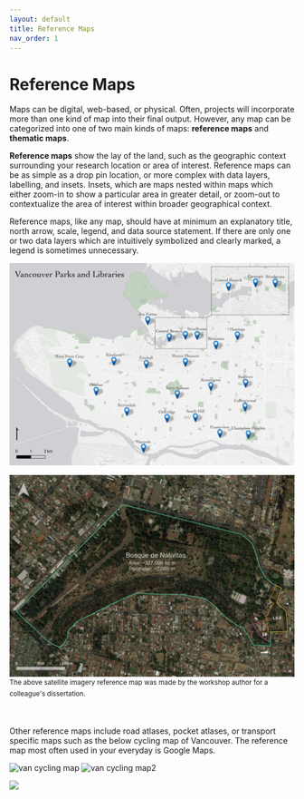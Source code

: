 ```yaml
---
layout: default
title: Reference Maps
nav_order: 1
---
```

# Reference Maps 
Maps can be digital, web-based, or physical. Often, projects will incorporate more than one kind of map into their final output. However, any map can be categorized into one of two main kinds of maps: **reference maps** and **thematic maps**.

**Reference maps** show the lay of the land, such as the geographic context surrounding your research location or area of interest. Reference maps can be as simple as a drop pin location, or more complex with data layers, labelling, and insets. Insets, which are maps nested within maps which either zoom-in to show a particular area in greater detail, or zoom-out to contextualize the area of interest within broader geographical context.  
   
Reference maps, like any map, should have at minimum an explanatory title, north arrow, scale, legend, and data source statement. If there are only one or two data layers which are intuitively symbolized and clearly marked, a legend is sometimes unnecessary. 


![libraries and parks example map](./images/ex-libraries-parks.jpeg)



![satellite imagery map](./images/Conservation-Area-2.jpeg)
<sup>The above satellite imagery reference map was made by the workshop author for a colleague's dissertation.</sup>


<br>

Other reference maps include road atlases, pocket atlases, or transport specific maps such as the below cycling map of Vancouver. The reference map most often used in your everyday is Google Maps. 

![van cycling map](./images/vancouver-cycling-map1.jpg)
![van cycling map2](./images/vancouver-cycling-map2.jpg)

<img src="./images/pocket-maps.png" style="width:60%">







<!-- ## Thematic maps -->
<!-- Although this workshop focuses primarily on reference maps, it's helpful to know your options before choosing an output for your publication. -->
<!-- 
Another kind of map a **thematic map**. Writes Statistics Canada: “A thematic map shows the spatial distribution of one or more specific data themes for standard geographic areas.” Thematic maps visualize the results of some spatial analysis. [QGIS](https://docs.qgis.org/2.18/en/docs/gentle_gis_introduction/spatial_analysis_interpolation.html#:~:text=Overview,Geographic%20Information%20System%20(GIS).) defines **spatial analysis** as:

>> the process of manipulating spatial information to extract new information and meaning from the original data. Usually spatial analysis is carried out with a Geographic Information System (GIS). A GIS usually provides spatial analysis tools for calculating feature statistics and carrying out geoprocessing activities as data interpolation.

If you have spatial questions you want to explore with your data, you’ll likely need to perform some kind of spatial analysis within a GIS. If you are still designing your project and unsure as to your output, check out the Research Common's [Designing Spatial Stories](https://ubc-library-rc.github.io/gis-spatial-stories/) workshop, email the Geospatial team at `library.gis@ubc.ca`, or [book a consult](https://libcal.library.ubc.ca/appointments/research_commons#s-lc-public-pt).


Below are examples of different thematic maps, all visualizing chestnut street trees by Vancouver neighborhoods. 
<br>


### Choropleth maps
Useful to ...

![chropleth map](./images/chestnut-choropleth-map.jpeg)

### Proportional Symbol maps
Useful to ...
![chropleth map](./images/chestnut-proportional-symbol.jpeg)

### Dot Density maps
Useful to ...
![chropleth map](./images/chestnut-dot-density-map.jpeg)

### Heatmaps
Useful to ...
![chropleth map](./images/chestnut-heatmap.jpeg)

### Cartograms 
Useful to ...
![chropleth map](./images/chestnut-cartogram-map.jpeg)


----

## Static or dynamic
Another consideration that, while outside the remit of this workshop, may be important to you is whether your map is static or dynamic. Both reference maps and thematic maps can be either static or dynamic. Static maps tell a spatial story at a single scale. Static maps can be exported/stored/formatted as an image (.jpeg or .png), can be exported as a pdf, printed or embedded digitally into website or online publication. They can also be included in an academic paper, poster, or flyer. Dynamic maps, on the other hand, allow the user to interact with your spatial story. Dynamic display data in an interactive fashion, allowing viewers to pan around and zoom in and out to reveal more information at different scales. This workshop focuses on static reference maps. If you're interested in webmapping, check out [QGIS Plugins]() workshop, [Introduction to webmapping]() and (spatial stories)() workshops. (link specific pages.)

 -->
